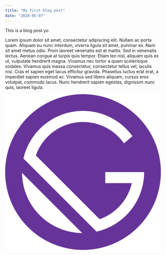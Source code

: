```yaml
---
title: "My first blog post"
date: "2020-05-07"
---
```



This is a blog post yo
<p>
Lorem ipsum dolor sit amet, consectetur adipiscing elit. Nullam ac porta quam. Aliquam eu nunc interdum, viverra ligula sit amet, pulvinar ex. Nam sit amet metus odio. Proin laoreet venenatis est at mattis. Sed in venenatis lectus. Aenean congue at turpis quis tempor. Etiam leo nisl, aliquam quis ex ut, vulputate hendrerit magna. Vivamus nec tortor a quam scelerisque sodales. Vivamus quis massa consectetur, consectetur tellus vel, iaculis nisi. Cras et sapien eget lacus efficitur gravida. Phasellus luctus erat erat, a imperdiet sapien euismod ac. Vivamus sed libero aliquam, cursus eros volutpat, commodo lacus. Nunc hendrerit sapien egestas, dignissim nunc quis, laoreet ligula. 
</p>

![](./gatsby-icon.png)